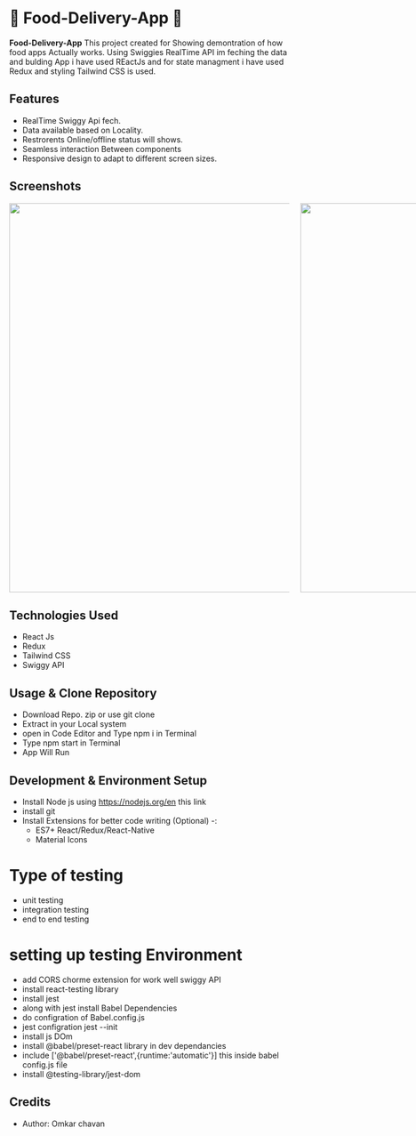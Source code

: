 # 🍔 Food-Delivery-App 🍔

**Food-Delivery-App** This project created for Showing demontration of how food apps Actually works. Using Swiggies RealTime API im feching the data and bulding App i have used REactJs and for state managment i have used Redux and styling Tailwind CSS is used.

## Features
- RealTime Swiggy Api fech.
- Data available based on Locality.
- Restrorents Online/offline  status will shows.
- Seamless interaction Between components
- Responsive design to adapt to different screen sizes.

## Screenshots
<div style="display: flex; justify-content: space-between;">
    <img src="https://drive.google.com/uc?export=download&id=1mpjRKHrdrSt2EVfcfpWUaMh4VXdozIbO" width="700" style="margin-right: 20px;">
    <img src="https://drive.google.com/uc?export=download&id=1S02O3cP0R8L570cCp6z3Hq4qBPBvWcfq" width="700" style="margin-right: 20px;">
    <img src="https://drive.google.com/uc?export=download&id=1gnIIfcR5aZdVII7WYnb5qrzAdiMgFCnJ" width="700" style="margin-right: 20px;">
    <img src="https://drive.google.com/uc?export=download&id=1WoqNzj9xD_u7ive8Lu4hfZpZ8yvNtYwy" width="700">
</div>

## Technologies Used
- React Js 
- Redux
- Tailwind CSS
- Swiggy API

## Usage & Clone Repository
- Download Repo. zip or use git clone 
- Extract in your Local system
- open in Code Editor and Type npm i in Terminal
- Type npm start in Terminal
- App Will Run

## Development & Environment Setup
- Install Node js using https://nodejs.org/en this link
- install git
- Install Extensions for better code writing (Optional) -:
    - ES7+ React/Redux/React-Native 
    - Material Icons

# Type of testing
- unit testing
- integration testing
- end to end testing

# setting up testing Environment
- add CORS chorme extension for work well swiggy API 
- install react-testing library
- install jest
- along with jest install Babel Dependencies
- do configration of Babel.config.js
- jest configration jest --init
- install js DOm
- install @babel/preset-react library in dev dependancies
- include ['@babel/preset-react',{runtime:'automatic'}] this inside babel config.js file 
- install @testing-library/jest-dom 
    
## Credits
- Author: Omkar chavan

